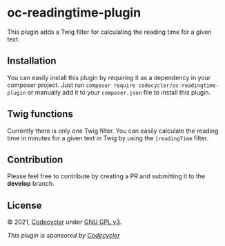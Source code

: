# oc-readingtime-plugin
This plugin adds a Twig filter for calculating the reading time for a given text.

## Installation
You can easily install this plugin by requiring it as a dependency in your composer project. Just run `composer require codecycler/oc-readingtime-plugin` or manually add it to your `composer.json` file to install this plugin.

## Twig functions
Currently there is only one Twig filter. You can easily calculate the reading time in minutes for a given text in Twig by using the `|readingTime` filter.

## Contribution
Please feel free to contribute by creating a PR and submitting it to the **develop** branch.

## License
&copy; 2021, [Codecycler](https://codecycler.com) under [GNU GPL v3](https://opensource.org/licenses/GPL-3.0). <br />

<i>This plugin is sponsored by [Codecycler](https://codecycler.com)</i>
